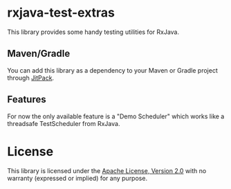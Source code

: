 # rxjava-test-extras
This library provides some handy testing utilities for RxJava.

## Maven/Gradle

You can add this library as a dependency to your Maven or Gradle project through [JitPack](https://jitpack.io/#Ullink/rxjava-test-extras).

## Features

For now the only available feature is a "Demo Scheduler" which works like a threadsafe TestScheduler from RxJava. 

# License

This library is licensed under the [Apache License, Version 2.0](http://www.apache.org/licenses/LICENSE-2.0.html) with no warranty (expressed or implied) for any purpose.
